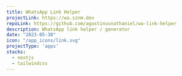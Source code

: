 ```yaml
---
title: WhatsApp Link Helper
projectLink: https://wa.sznm.dev
repoLink: https://github.com/agustinusnathaniel/wa-link-helper
description: WhatsApp link helper / generator
date: "2023-05-30"
icon: "/app_icons/link.svg"
projectType: 'apps'
stacks: 
  - nextjs
  - tailwindcss
---
```

